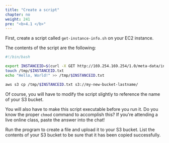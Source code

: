 ```yaml
---
title: "Create a script"
chapter: no
weight: 241
pre: "<b>4.1 </b>"
---
```


First, create a script called ```get-instance-info.sh``` on your EC2 instance.

The contents of the script are the following:

```bash
#!/bin/bash

export INSTANCEID=$(curl -X GET http://169.254.169.254/1.0/meta-data/instance-id/)
touch /tmp/$INSTANCEID.txt
echo "Hello, World!" >> /tmp/$INSTANCEID.txt

aws s3 cp /tmp/$INSTANCEID.txt s3://my-new-bucket-lastname/
```

Of course, you will have to modify the script slightly to reference the name of your S3 bucket.

You will also have to make this script executable before you run it. Do you know the proper ```chmod``` command to
accomplish this? If you're attending a live online class, paste the answer into the chat!

Run the program to create a file and upload it to your S3 bucket. List the contents of your S3 bucket to be sure that it
has been copied successfully.
